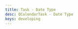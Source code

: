 ```yaml
---
title: Task - Date Type
desc: QCalendarTask - Date Type
keys: developing
---
```


<example-viewer
  title="Date Type"
  file="TaskDateType"
  codepen-title="QCalendarTask"
/>
